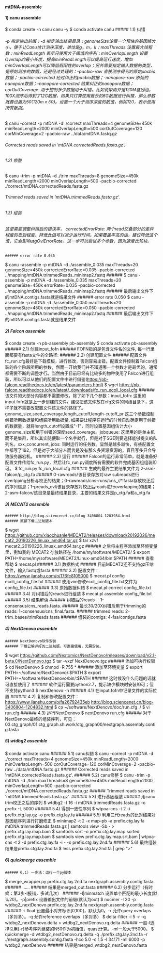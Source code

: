 #### mtDNA-assemble


  #### 1) canu assemble
$ conda create -n canu canu -y
$ conda activate canu
    ##### 1.1) 纠错
###### -p 指定输出前缀；-d 指定输出结果目录；genomeSize设置一个预估的基因组大小，便于让Canu估计测序深度，单位是g，m，k；maxThreads 设置最大线程数；minReadLength 表示只使用大于阈值的序列；minOverlapLength 设置Overlap的最小长度，提高minReadLength可以提高运行速度，增加minOverlapLength可以降低假阳性的overlap；另外需要指定输入数据的类型，是原始测序的数据，还是经过处理的：-pacbio-raw 直接测序得到的原始pacbio数据；-pacbio-corrected 经过纠正的pacbio数据；-nanopore-raw 原始的nanopore数据；-nanopore-corrected 结果纠正的nanopore数据；corOutCoverage: 用于控制多少数据用于纠错。比如说拟南芥是120M基因组，100X测序后得到了12G数据，如果只打算使用最长的6G数据进行纠错，那么参数就要设置为50(120m x 50)。设置一个大于测序深度的数值，例如120，表示使用所有数据。
$ canu -correct -p mtDNA -d ./correct maxThreads=4 genomeSize=450k minReadLength=2000 minOverlapLength=500 corOutCoverage=120 corMinCoverage=2 -pacbio-raw ../data/mtDNA.fastq.gz
###### Corrected reads saved in 'mtDNA.correctedReads.fasta.gz'.
###### 1.2) 修整
$ canu -trim -p mtDNA -d ./trim maxThreads=8 genomeSize=450k minReadLength=2000 minOverlapLength=500 -pacbio-corrected ./correct/mtDNA.correctedReads.fasta.gz
###### Trimmed reads saved in 'mtDNA.trimmedReads.fasta.gz'.
###### 1.3) 组装
###### 这里需要调整纠错后的错误率， correctedErrorRate: 两个read交叠部分的差异程度的忍受程度，降低此值可以减少运行时间，如果覆盖率高的话，建议降低这个值，它会影响utgOvlErrorRate。这一步可以尝试多个参数，因为速度比较块。
    ###### error rate 0.035
$ canu -assemble -p mtDNA -d ./assemble_0.035 maxThreads=20  genomeSize=450k correctedErrorRate=0.035 -pacbio-corrected ../mapping/mtDNA.trimmedReads_minimap2.fastq
    ###### $ canu -assemble -p mtDNA -d ./assemble_0.035 maxThreads=20  genomeSize=450k errorRate=0.035 -pacbio-corrected ../mapping/mtDNA.trimmedReads_minimap2.fastq
    ###### 最后输出文件下的mtDNA.contigs.fasta就是结果文件
    ###### error rate 0.050
$ canu -assemble -p mtDNA -d ./assemble_0.050 maxThreads=20  genomeSize=450k correctedErrorRate=0.050 -pacbio-corrected ../mapping/mtDNA.trimmedReads_minimap2.fastq
    ###### 最后输出文件下的mtDNA.contigs.fasta就是结果文件



  ##### 2) Falcon assemble
$ conda create -n pb-assembly pb-assembly
$ conda activate pb-assembly
    ###### 2.1) 创建input_fofn
    ###### FOFN指的是包含文件名的文件, 每一行里面都要有fasta文件的全路径:
    ###### 2.2) 创建配置文件
    ###### 配置文件fc_run.cfg最好是下载模板，进行修改，否则容易出错，配置文件控制着Falcon组装的各个阶段所用的参数，然而一开始我们并不知道哪一个参数才是最优的，通常都需要不断的调整才行。当然由于目前已经有比较多的物种使用了Falcon进行组装，所以可以从他们的配置文件中进行借鉴(https://pb-falcon.readthedocs.io/en/latest/parameters.html)
$ wget https://pb-falcon.readthedocs.io/en/latest/_downloads/fc_run_ecoli_local.cfg
    ###### 该文件的大部分内容都不需要修改，除了如下几个参数：input_fofn: 这里的input.fofn就是上一步创建的文件。建议把该文件放在cfg文件的同级目录下，这样子就不需要改配置文件该文件的路径了。genome_size,seed_coverage,length_cutoff,length-cutoff_pr 这三个参数控制纠错所用数据量和组装所用数据量. 如果要让程序在运行的时候自动确定用于纠错的数据量，就将length_cutoff设置成"-1"，同时设置基因组估计大小genome_size和用于纠错的深度seed_coverage。jobqueue: 这里用的是单主机而不是集群，所以其实随便取一个名字就行，但是对于SGE则要选择能够提交的队列名。xxx_concurrent_jobs: 同时运行的任务数。显然是越多越快，有些配置文件都写了192，但是对于大部分人而言是没有那么多资源资源的，盲目写多只会导致服务器宕机。
    ###### 2.3) 运行
    ###### Falcon的运行非常简单，就是准备好配置文件传给fc_run.py，然后让fc_run.py调度所有需要的软件完成基因组组装即可。
$ fc_run.py fc_run_local.cfg
    ###### 生成的最终主要结果文件为 2-asm-falcon/p_ctg.fa
    ###### 0-rawreads/该目录存放对raw subreads进行overlpping分析与校正的结果；0-rawreads/cns-runs/cns_*/*/*.fasta存放校正后的序列信息；1-preads_ovl/该目录存放对校正后reads进行overlapping的结果；2-asm-falcon/该目录是最终结果目录，主要的结果文件是p_ctg.fa和a_ctg.fa



  ##### 3) MECAT2 assemble  
    ###### http://blog.sciencenet.cn/blog-3406804-1203984.html
    ###### 直接下载二进制版本
$ wget https://github.com/xiaochuanle/MECAT2/releases/download/20192026/mecat2_20190226_linuax_amd64.tar.gz
$ tar xzvf mecat2_20190226_linuax_amd64.tar.gz
    ###### 之后将主程序添加至环境变量里，例如我的 MECAT2 存放路径在 /home/my/software/MECAT2/
$  export PATH=/home/my/software/MECAT2/Linux-amd64/bin:$PATH
    ###### 查看帮助
$  mecat.pl
    ###### 3.1) 数据格式
    ###### 目前MECAT2还不支持gz压缩文件，输入fastq或fasta
    ###### 3.2) 配置文件：https://www.jianshu.com/p/176fc8105000
$ mecat.pl config ecoli_config_file.txt
    ###### 使用vim修改ecoli_config_file.txt文件为config_file.txt
    ###### 3.3)  原始数据纠错
$ mecat.pl correct config_file.txt
    ###### 3.4)  对纠错后的reads进行组装
$ mecat.pl assemble config_file.txt
    ###### 3.5)  结果解读
    ###### 纠错后的reads： 1-consensus/cns_reads.fasta.
    ###### 最长30/20X纠错后用于trimming的reads: 1-consensus/cns_final.fasta.
    ###### trimmed reads: 2-trim_bases/trimReads.fasta
    ###### 组装的contigs: 4-fsa/contigs.fasta



  ##### 4) NextDenovo assemble
    ###### NextDenovo软件安装
    ###### 下载已编译好的二进制版，可直接使用，无需安装。
$  wget https://github.com/Nextomics/NextDenovo/releases/download/v2.1-beta.0/NextDenovo.tgz
$  tar -vxzf NextDenovo.tgz
    ###### 添加可执行权限
$  cd NextDenovo
$  chmod -R 755 *
    ###### 添加至环境变量
$  export PATH=~/software/NextDenovo/:$PATH
$  export PATH=~/software/NextDenovo/bin/:$PATH
    ###### 这时候没什么问题的话就可直接使用了
    ###### 软件运行需要python2.7，提示缺少模块时安装即可；但不支持python3
$  nextDenovo -h
    ###### 4.1)  在input.fofn中记录文件的实际位置
    ###### 4.2) 复制和修改配置文件：https://www.jianshu.com/p/fa26792435eb  http://blog.sciencenet.cn/blog-3406804-1204832.html
$ cp ~/software/NextDenovo/doc/run.cfg ./
$ vi run.cfg
    ###### 4.3) 运行NextDenovo
$ nextDenovo run.cfg
    ###### 对于NextDenovo最终的组装序列，可见：03.ctg_graph/01.ctg_graph.sh.work/ctg_graph00/nextgraph.assembly.contig.fasta



  ##### 5) wtdbg2 assemble
$ conda activate canu
    ###### 5.1) canu纠错
$ canu -correct -p mtDNA -d ./correct maxThreads=4 genomeSize=450k minReadLength=2000 minOverlapLength=500 corOutCoverage=120 corMinCoverage=2 -pacbio-raw ../data/mtDNA.fastq.gz
    ###### Corrected reads saved in 'mtDNA.correctedReads.fasta.gz'.
    ###### 5.2) canu修整
$ canu -trim -p mtDNA -d ./trim maxThreads=8 genomeSize=450k minReadLength=2000 minOverlapLength=500 -pacbio-corrected ./correct/mtDNA.correctedReads.fasta.gz
    ###### Trimmed reads saved in 'mtDNA.trimmedReads.fasta.gz'.
    ###### 5.3) 进行基因组装
    ###### 用canu trim校正之后的序列
$ wtdbg2 -t 16 -i mtDNA.trimmedReads.fasta.gz -o prefix -L 5000
    ###### 5.4) 得到一致性序列
$ wtpoa-cns -t 2 -i prefix.ctg.lay.gz -o prefix.ctg.lay.fa
    ###### 5.5) 利用三代reads的比对结果对基因组序列进行打磨修正
$ minimap2 -t 2 -x map-pb -a prefix.ctg.lay.fa mtDNA.trimmedReads.fasta.gz | samtools view -Sb - > prefix.ctg.lay.map.bam
$ samtools sort -o prefix.ctg.lay.map.sorted prefix.ctg.lay.map.bam
$ samtools view prefix.ctg.lay.map.srt.bam | wtpoa-cns -t 2 -d prefix.ctg.lay.fa -i - -o prefix.ctg.lay.2nd.fa
    ###### 5.6) 最终组装结果是prefix.ctg.lay.2nd.fa
$ less prefix.ctg.lay.2nd.fa | grep ">"



  ##### 6) quickmerge assemble
    ###### 6.1) 一步法：运行一个py脚本
$ merge_wrapper.py prefix.ctg.lay.2nd.fa  nextgraph.assembly.contig.fasta
    ###### ......
    ###### 结果是merged_out.fasta
    ###### 6.2) 分步运行（有时候：第3步-l报错，多试几次）
    ######  -l|minmatch 设置单个匹配的最小长度(默认20)。-p|prefix 设置输出文件的前缀(默认为out)
$ nucmer -l 20 -p wtdbg2_nextDenovo prefix.ctg.lay.2nd.fa  nextgraph.assembly.contig.fasta
    ######  -i float 设置最小对齐标识[0,100]，默认为0。-r  允许query overlaps（多对多）。-q 允许reference overlaps（多对多）
$ delta-filter -i 5 -r -q wtdbg2_nextDenovo.delta > wtdbg2_nextDenovo.rq.delta
    ###### 一般-l选择引用(-r)参考序列组装的N50作为初始值，quast计算。-ml一般大于5000。
$ quickmerge -d wtdbg2_nextDenovo.rq.delta -q ./prefix.ctg.lay.2nd.fa -r ./nextgraph.assembly.contig.fasta -hco 5.0 -c 1.5 -l 34171 -ml 6000 -p wtdbg2_nextDenovo
    ###### 结果是merged_wtdbg2_nextDenovo.fasta
